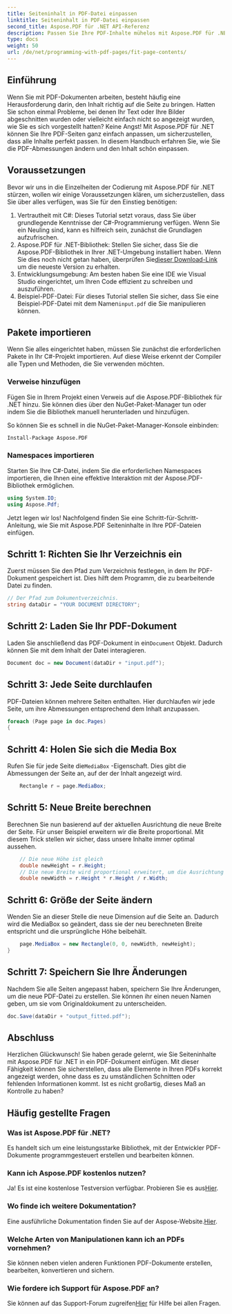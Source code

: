 ```yaml
---
title: Seiteninhalt in PDF-Datei einpassen
linktitle: Seiteninhalt in PDF-Datei einpassen
second_title: Aspose.PDF für .NET API-Referenz
description: Passen Sie Ihre PDF-Inhalte mühelos mit Aspose.PDF für .NET an. Diese Anleitung bietet eine detaillierte Schritt-für-Schritt-Anleitung zum Erreichen eines optimalen Seitenlayouts.
type: docs
weight: 50
url: /de/net/programming-with-pdf-pages/fit-page-contents/
---
```

## Einführung

Wenn Sie mit PDF-Dokumenten arbeiten, besteht häufig eine Herausforderung darin, den Inhalt richtig auf die Seite zu bringen. Hatten Sie schon einmal Probleme, bei denen Ihr Text oder Ihre Bilder abgeschnitten wurden oder vielleicht einfach nicht so angezeigt wurden, wie Sie es sich vorgestellt hatten? Keine Angst! Mit Aspose.PDF für .NET können Sie Ihre PDF-Seiten ganz einfach anpassen, um sicherzustellen, dass alle Inhalte perfekt passen. In diesem Handbuch erfahren Sie, wie Sie die PDF-Abmessungen ändern und den Inhalt schön einpassen.

## Voraussetzungen

Bevor wir uns in die Einzelheiten der Codierung mit Aspose.PDF für .NET stürzen, wollen wir einige Voraussetzungen klären, um sicherzustellen, dass Sie über alles verfügen, was Sie für den Einstieg benötigen:

1. Vertrautheit mit C#: Dieses Tutorial setzt voraus, dass Sie über grundlegende Kenntnisse der C#-Programmierung verfügen. Wenn Sie ein Neuling sind, kann es hilfreich sein, zunächst die Grundlagen aufzufrischen.
2.  Aspose.PDF für .NET-Bibliothek: Stellen Sie sicher, dass Sie die Aspose.PDF-Bibliothek in Ihrer .NET-Umgebung installiert haben. Wenn Sie dies noch nicht getan haben, überprüfen Sie[dieser Download-Link](https://releases.aspose.com/pdf/net/) um die neueste Version zu erhalten.
3. Entwicklungsumgebung: Am besten haben Sie eine IDE wie Visual Studio eingerichtet, um Ihren Code effizient zu schreiben und auszuführen.
4.  Beispiel-PDF-Datei: Für dieses Tutorial stellen Sie sicher, dass Sie eine Beispiel-PDF-Datei mit dem Namen`input.pdf` die Sie manipulieren können.

## Pakete importieren

Wenn Sie alles eingerichtet haben, müssen Sie zunächst die erforderlichen Pakete in Ihr C#-Projekt importieren. Auf diese Weise erkennt der Compiler alle Typen und Methoden, die Sie verwenden möchten.

### Verweise hinzufügen

Fügen Sie in Ihrem Projekt einen Verweis auf die Aspose.PDF-Bibliothek für .NET hinzu. Sie können dies über den NuGet-Paket-Manager tun oder indem Sie die Bibliothek manuell herunterladen und hinzufügen.

So können Sie es schnell in die NuGet-Paket-Manager-Konsole einbinden:

```bash
Install-Package Aspose.PDF
```

### Namespaces importieren

Starten Sie Ihre C#-Datei, indem Sie die erforderlichen Namespaces importieren, die Ihnen eine effektive Interaktion mit der Aspose.PDF-Bibliothek ermöglichen.

```csharp
using System.IO;
using Aspose.Pdf;
```

Jetzt legen wir los! Nachfolgend finden Sie eine Schritt-für-Schritt-Anleitung, wie Sie mit Aspose.PDF Seiteninhalte in Ihre PDF-Dateien einfügen.

## Schritt 1: Richten Sie Ihr Verzeichnis ein

Zuerst müssen Sie den Pfad zum Verzeichnis festlegen, in dem Ihr PDF-Dokument gespeichert ist. Dies hilft dem Programm, die zu bearbeitende Datei zu finden.

```csharp
// Der Pfad zum Dokumentverzeichnis.
string dataDir = "YOUR DOCUMENT DIRECTORY";
```

## Schritt 2: Laden Sie Ihr PDF-Dokument

 Laden Sie anschließend das PDF-Dokument in ein`Document` Objekt. Dadurch können Sie mit dem Inhalt der Datei interagieren.

```csharp
Document doc = new Document(dataDir + "input.pdf");
```

## Schritt 3: Jede Seite durchlaufen

PDF-Dateien können mehrere Seiten enthalten. Hier durchlaufen wir jede Seite, um ihre Abmessungen entsprechend dem Inhalt anzupassen.

```csharp
foreach (Page page in doc.Pages)
{
```

## Schritt 4: Holen Sie sich die Media Box

 Rufen Sie für jede Seite die`MediaBox` -Eigenschaft. Dies gibt die Abmessungen der Seite an, auf der der Inhalt angezeigt wird.

```csharp
    Rectangle r = page.MediaBox;
```

## Schritt 5: Neue Breite berechnen

Berechnen Sie nun basierend auf der aktuellen Ausrichtung die neue Breite der Seite. Für unser Beispiel erweitern wir die Breite proportional. Mit diesem Trick stellen wir sicher, dass unsere Inhalte immer optimal aussehen.

```csharp
    // Die neue Höhe ist gleich
    double newHeight = r.Height;
    // Die neue Breite wird proportional erweitert, um die Ausrichtung im Querformat zu ermöglichen
    double newWidth = r.Height * r.Height / r.Width;
```

## Schritt 6: Größe der Seite ändern

Wenden Sie an dieser Stelle die neue Dimension auf die Seite an. Dadurch wird die MediaBox so geändert, dass sie der neu berechneten Breite entspricht und die ursprüngliche Höhe beibehält.

```csharp
    page.MediaBox = new Rectangle(0, 0, newWidth, newHeight);
}
```

## Schritt 7: Speichern Sie Ihre Änderungen

Nachdem Sie alle Seiten angepasst haben, speichern Sie Ihre Änderungen, um die neue PDF-Datei zu erstellen. Sie können ihr einen neuen Namen geben, um sie vom Originaldokument zu unterscheiden.

```csharp
doc.Save(dataDir + "output_fitted.pdf");
```

## Abschluss

Herzlichen Glückwunsch! Sie haben gerade gelernt, wie Sie Seiteninhalte mit Aspose.PDF für .NET in ein PDF-Dokument einfügen. Mit dieser Fähigkeit können Sie sicherstellen, dass alle Elemente in Ihren PDFs korrekt angezeigt werden, ohne dass es zu umständlichen Schnitten oder fehlenden Informationen kommt. Ist es nicht großartig, dieses Maß an Kontrolle zu haben?

## Häufig gestellte Fragen

### Was ist Aspose.PDF für .NET?
Es handelt sich um eine leistungsstarke Bibliothek, mit der Entwickler PDF-Dokumente programmgesteuert erstellen und bearbeiten können.

### Kann ich Aspose.PDF kostenlos nutzen?
 Ja! Es ist eine kostenlose Testversion verfügbar. Probieren Sie es aus[Hier](https://releases.aspose.com/).

### Wo finde ich weitere Dokumentation?
 Eine ausführliche Dokumentation finden Sie auf der Aspose-Website.[Hier](https://reference.aspose.com/pdf/net/).

### Welche Arten von Manipulationen kann ich an PDFs vornehmen?
Sie können neben vielen anderen Funktionen PDF-Dokumente erstellen, bearbeiten, konvertieren und sichern.

### Wie fordere ich Support für Aspose.PDF an?
 Sie können auf das Support-Forum zugreifen[Hier](https://forum.aspose.com/c/pdf/10) für Hilfe bei allen Fragen.